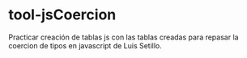 # tool-jsCoercion
Practicar creación de tablas js con las tablas creadas para repasar la coercion de tipos en javascript de Luis Setillo.

